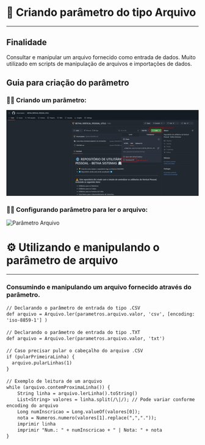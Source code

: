 ﻿# 📌 Criando parâmetro do tipo Arquivo
---
## Finalidade
Consultar e manipular um arquivo fornecido como entrada de dados. Muito utilizado em scripts de manipulação de arquivos e importações de dados.
## Guia para criação do parâmetro
### 🧑‍💻 Criando um parâmetro:
![Criando parâmetro](screenshots/Screenshot_1.png)
### 🧑‍💻 Configurando parâmetro para ler o arquivo:
![Parâmetro Arquivo](screenshots/Screenshot_6.png)

# ⚙️ Utilizando e manipulando o parâmetro de arquivo
---
### Consumindo e manipulando um arquivo fornecido através do parâmetro.
```
// Declarando o parâmetro de entrada do tipo .CSV
def arquivo = Arquivo.ler(parametros.arquivo.valor, 'csv', [encoding: 'iso-8859-1'] )

// Declarando o parâmetro de entrada do tipo .TXT
def arquivo = Arquivo.ler(parametros.arquivo.valor, 'txt')

// Caso precisar pular o cabeçalho do arquivo .CSV
if (pularPrimeiraLinha) {
  arquivo.pularLinhas(1)
}

// Exemplo de leitura de um arquivo
while (arquivo.contemProximaLinha()) {
    String linha = arquivo.lerLinha().toString()
    List<String> valores = linha.split(/\|/); // Pode variar conforme encoding do arquivo
    Long numInscricao = Long.valueOf(valores[0]);
    nota = Numeros.numero(valores[1].replace(",","."));
    imprimir linha
    imprimir "Num.: " + numInscricao + " | Nota: " + nota
}
```
